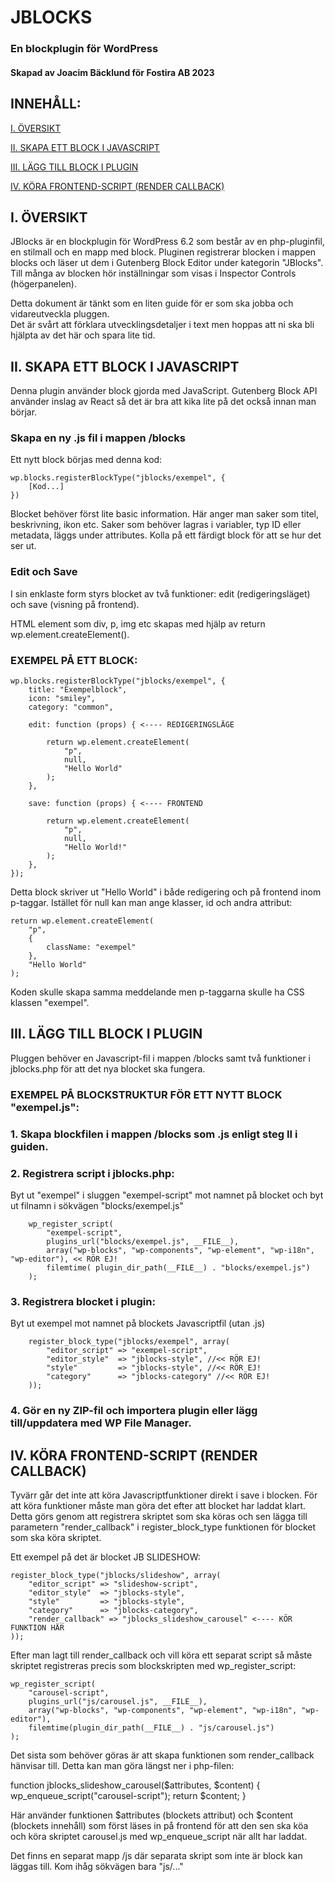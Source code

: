 # JBLOCKS
### En blockplugin för WordPress
#### Skapad av Joacim Bäcklund för Fostira AB 2023

## INNEHÅLL:
[I. ÖVERSIKT](#i-översikt)

[II. SKAPA ETT BLOCK I JAVASCRIPT](#ii-skapa-ett-block-i-javascript)

[III. LÄGG TILL BLOCK I PLUGIN](#iii-lägg-till-block-i-plugin)

[IV. KÖRA FRONTEND-SCRIPT (RENDER CALLBACK)](#iv-köra-frontend-script-render-callback)

## I. ÖVERSIKT

JBlocks är en blockplugin för WordPress 6.2 som består av en php-pluginfil, en stilmall och en mapp med block. Pluginen registrerar blocken i mappen blocks
och läser ut dem i Gutenberg Block Editor under kategorin "JBlocks". Till många av blocken hör inställningar som visas i Inspector Controls (högerpanelen).

Detta dokument är tänkt som en liten guide för er som ska jobba och vidareutveckla pluggen.  
Det är svårt att förklara utvecklingsdetaljer i text men hoppas att ni ska bli hjälpta av det här och spara lite tid. 

## II. SKAPA ETT BLOCK I JAVASCRIPT

Denna plugin använder block gjorda med JavaScript. Gutenberg Block API använder inslag av React så det är bra att kika lite på det också innan man börjar.

### Skapa en ny .js fil i mappen /blocks

Ett nytt block börjas med denna kod:

    wp.blocks.registerBlockType("jblocks/exempel", {
        [Kod...]
    })

Blocket behöver först lite basic information. Här anger man saker som titel, beskrivning, ikon etc. 
Saker som behöver lagras i variabler, typ ID eller metadata, läggs under attributes. Kolla på ett färdigt block för att se hur det ser ut. 

### Edit och Save

I sin enklaste form styrs blocket av två funktioner: edit (redigeringsläget) och save (visning på frontend).

HTML element som div, p, img etc skapas med hjälp av return wp.element.createElement().

### EXEMPEL PÅ ETT BLOCK:

    wp.blocks.registerBlockType("jblocks/exempel", {
        title: "Exempelblock",
        icon: "smiley",
        category: "common",
    
        edit: function (props) { <---- REDIGERINGSLÄGE
            
            return wp.element.createElement(
                "p",
                null,
                "Hello World"
            );
        },
    
        save: function (props) { <---- FRONTEND
            
            return wp.element.createElement(
                "p",
                null,
                "Hello World!"
            );
        },
    });

Detta block skriver ut "Hello World" i både redigering och på frontend inom p-taggar.
Istället för null kan man ange klasser, id och andra attribut:

    return wp.element.createElement(
        "p",
        {
            className: "exempel"
        },
        "Hello World"
    );

Koden skulle skapa samma meddelande men p-taggarna skulle ha CSS klassen "exempel".  

## III. LÄGG TILL BLOCK I PLUGIN

Pluggen behöver en Javascript-fil i mappen /blocks samt två funktioner i jblocks.php för att det nya blocket ska fungera.

### EXEMPEL PÅ BLOCKSTRUKTUR FÖR ETT NYTT BLOCK "exempel.js":

### 1. Skapa blockfilen i mappen /blocks som .js enligt steg II i guiden.

### 2. Registrera script i jblocks.php:

Byt ut "exempel" i sluggen "exempel-script" mot namnet på blocket och byt ut filnamn i sökvägen "blocks/exempel.js"

        wp_register_script(
            "exempel-script",
            plugins_url("blocks/exempel.js", __FILE__),
            array("wp-blocks", "wp-components", "wp-element", "wp-i18n", "wp-editor"), << RÖR EJ!
            filemtime( plugin_dir_path(__FILE__) . "blocks/exempel.js")
        );

### 3. Registrera blocket i plugin:

Byt ut exempel mot namnet på blockets Javascriptfil (utan .js)

        register_block_type("jblocks/exempel", array(
            "editor_script" => "exempel-script",
            "editor_style"  => "jblocks-style", //<< RÖR EJ!
            "style"         => "jblocks-style", //<< RÖR EJ!
            "category"      => "jblocks-category" //<< RÖR EJ!
        ));

### 4. Gör en ny ZIP-fil och importera plugin eller lägg till/uppdatera med WP File Manager.

## IV. KÖRA FRONTEND-SCRIPT (RENDER CALLBACK)

Tyvärr går det inte att köra Javascriptfunktioner direkt i save i blocken. För att köra funktioner måste man göra det efter att blocket har laddat klart. 
Detta görs genom att registrera skriptet som ska köras och sen lägga till parametern "render_callback" i register_block_type funktionen för blocket som ska köra skriptet.

Ett exempel på det är blocket JB SLIDESHOW:

    register_block_type("jblocks/slideshow", array(
        "editor_script" => "slideshow-script",
        "editor_style"  => "jblocks-style",
		"style"         => "jblocks-style",
        "category"      => "jblocks-category",
        "render_callback" => "jblocks_slideshow_carousel" <---- KÖR FUNKTION HÄR
    ));

Efter man lagt till render_callback och vill köra ett separat script så måste skriptet registreras precis som blockskripten
med wp_register_script:

    wp_register_script(
        "carousel-script",
        plugins_url("js/carousel.js", __FILE__),
        array("wp-blocks", "wp-components", "wp-element", "wp-i18n", "wp-editor"),
        filemtime(plugin_dir_path(__FILE__) . "js/carousel.js")
    );

Det sista som behöver göras är att skapa funktionen som render_callback hänvisar till. Detta kan man göra längst ner i php-filen:

function jblocks_slideshow_carousel($attributes, $content) {
	wp_enqueue_script("carousel-script");
    return $content;
}

Här använder funktionen $attributes (blockets attribut) och $content (blockets innehåll) som först läses in på frontend för att den
sen ska köa och köra skriptet carousel.js med wp_enqueue_script när allt har laddat.

Det finns en separat mapp /js där separata skript som inte är block kan läggas till. Kom ihåg sökvägen bara "js/..."

